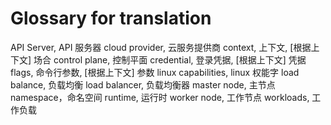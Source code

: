# Glossary for translation
<!--
format of this file:
term, 翻译1, [根据上下文] 翻译2...

sorted alphabetically
-->

API Server, API 服务器
cloud provider, 云服务提供商
context, 上下文, [根据上下文] 场合
control plane, 控制平面
credential, 登录凭据, [根据上下文] 凭据
flags, 命令行参数, [根据上下文] 参数
linux capabilities, linux 权能字
load balance, 负载均衡
load balancer, 负载均衡器
master node, 主节点
namespace，命名空间
runtime, 运行时
worker node, 工作节点
workloads, 工作负载
